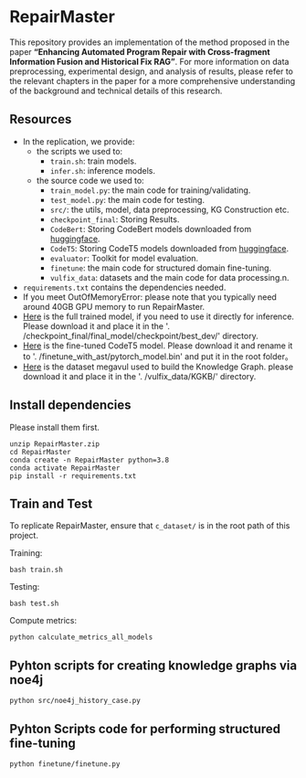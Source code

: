 # RepairMaster

This repository provides an implementation of the method proposed in the paper **“Enhancing Automated Program Repair with Cross-fragment Information Fusion and Historical Fix RAG”**. For more information on data preprocessing, experimental design, and analysis of results, please refer to the relevant chapters in the paper for a more comprehensive understanding of the background and technical details of this research.


## Resources

* In the replication, we provide:
  * the scripts we used to:
    * `train.sh`: train models.
    * `infer.sh`:  inference models.
  * the source code we used to:
    * `train_model.py`: the main code for training/validating.
    * `test_model.py`: the main code for testing.
    * `src/`: the utils, model, data preprocessing, KG Construction etc.
    * `checkpoint_final`: Storing Results.
    * `CodeBert`: Storing CodeBert models downloaded from [huggingface](https://huggingface.co/).
    * `CodeT5`: Storing CodeT5 models downloaded from [huggingface](https://huggingface.co/).
    * `evaluator`: Toolkit for model evaluation.
    * `finetune`: the main code for structured domain fine-tuning.
    * `vulfix_data`: datasets and the main code for data processing.n. 
* `requirements.txt` contains the dependencies needed.
* If you meet OutOfMemoryError: please note that you typically need around 40GB GPU memory to run RepairMaster.
* [Here](https://drive.google.com/drive/folders/1GOCR4EvPp0AAipNJ0Zu_ggyTlnjyYyLB) is the full trained model, if you need to use it directly for inference. Please download it and place it in the '. /checkpoint_final/final_model/checkpoint/best_dev/' directory.
* [Here](https://drive.google.com/drive/folders/1tTr4z8oO40Vw_aIDTUSLanlU3W4PXz2T) is the fine-tuned CodeT5 model. Please download it and rename it to '. /finetune_with_ast/pytorch_model.bin' and put it in the root folder。
* [Here](https://drive.google.com/drive/folders/1dr4fcafpJH5vx3hLsTkwI2Zpoba1zqYJ) is the dataset megavul used to build the Knowledge Graph. please download it and place it in the '. /vulfix_data/KGKB/' directory.


## Install dependencies

 Please install them first.
```
unzip RepairMaster.zip
cd RepairMaster
conda create -n RepairMaster python=3.8 
conda activate RepairMaster
pip install -r requirements.txt
```
## Train and Test 

To replicate RepairMaster, ensure that `c_dataset/` is in the root path of this project. 

Training:
```
bash train.sh 
```

Testing:
```
bash test.sh
```

Compute metrics:

```
python calculate_metrics_all_models
```

## Pyhton scripts for creating knowledge graphs via noe4j
```
python src/noe4j_history_case.py
```

## Pyhton Scripts code for performing structured fine-tuning

```
python finetune/finetune.py
```

